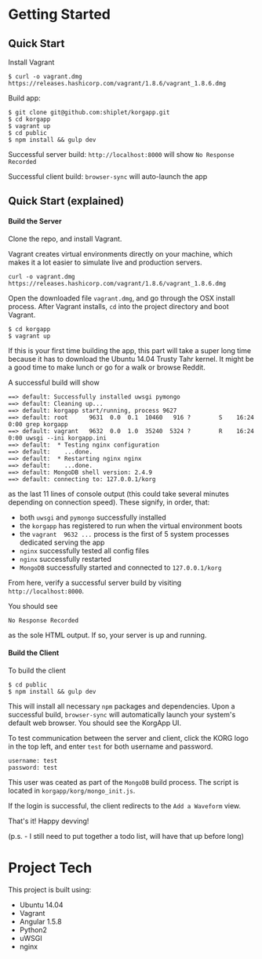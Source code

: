 # Getting Started

## Quick Start
Install Vagrant

```
$ curl -o vagrant.dmg https://releases.hashicorp.com/vagrant/1.8.6/vagrant_1.8.6.dmg
```

Build app:

```
$ git clone git@github.com:shiplet/korgapp.git
$ cd korgapp
$ vagrant up
$ cd public
$ npm install && gulp dev
```

Successful server build: `http://localhost:8000` will show `No Response Recorded`

Successful client build: `browser-sync` will auto-launch the app


## Quick Start (explained)

#### Build the Server
Clone the repo, and install Vagrant.

Vagrant creates virtual environments directly on your machine,
which makes it a lot easier to simulate live and production servers.

```
curl -o vagrant.dmg https://releases.hashicorp.com/vagrant/1.8.6/vagrant_1.8.6.dmg
```

Open the downloaded file `vagrant.dmg`, and go through the OSX install process.
After Vagrant installs, `cd` into the project directory and boot Vagrant.

```
$ cd korgapp
$ vagrant up
```

If this is your first time building the app, this part will take a super long time
because it has to download the Ubuntu 14.04 Trusty Tahr kernel. It might be a good
time to make lunch or go for a walk or browse Reddit.

A successful build will show

```
==> default: Successfully installed uwsgi pymongo
==> default: Cleaning up...
==> default: korgapp start/running, process 9627
==> default: root      9631  0.0  0.1  10460   916 ?        S    16:24   0:00 grep korgapp
==> default: vagrant   9632  0.0  1.0  35240  5324 ?        R    16:24   0:00 uwsgi --ini korgapp.ini
==> default:  * Testing nginx configuration
==> default:    ...done.
==> default:  * Restarting nginx nginx
==> default:    ...done.
==> default: MongoDB shell version: 2.4.9
==> default: connecting to: 127.0.0.1/korg
```

as the last 11 lines of console output (this could take several minutes depending on connection speed). 
These signify, in order, that:
* both `uwsgi` and `pymongo` successfully installed
* the `korgapp` has registered to run when the virtual environment boots
* the `vagrant 	9632 ...` process is the first of 5 system processes dedicated serving the app
* `nginx` successfully tested all config files
* `nginx` successfully restarted
* `MongoDB` successfully started and connected to `127.0.0.1/korg`

From here, verify a successful server build by visiting `http://localhost:8000`.

You should see

```
No Response Recorded
```

as the sole HTML output. If so, your server is up and running.

#### Build the Client
To build the client

```
$ cd public
$ npm install && gulp dev
```

This will install all necessary `npm` packages and dependencies. Upon a successful build, `browser-sync` will
automatically launch your system's default web browser. You should see the KorgApp UI.

To test communication between the server and client, click the KORG logo in the top left, and enter `test` for both
username and password. 

```
username: test
password: test
```

This user was ceated as part of the `MongoDB` build process. The script is located in `korgapp/korg/mongo_init.js`.

If the login is successful, the client redirects to the `Add a Waveform` view.

That's it! Happy devving!

(p.s. - I still need to put together a todo list, will have that up before long)

# Project Tech
This project is built using:

* Ubuntu 14.04
* Vagrant
* Angular 1.5.8
* Python2
* uWSGI
* nginx
